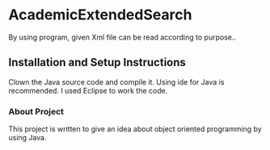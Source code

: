 # AcademicExtendedSearch
  By using program, given Xml file can be read according to purpose..
## Installation and Setup Instructions

Clown the Java source code and compile it. Using ide for Java is recommended. I used Eclipse to work the code.

### About Project

This project is written to give an idea about object oriented programming by using Java.
